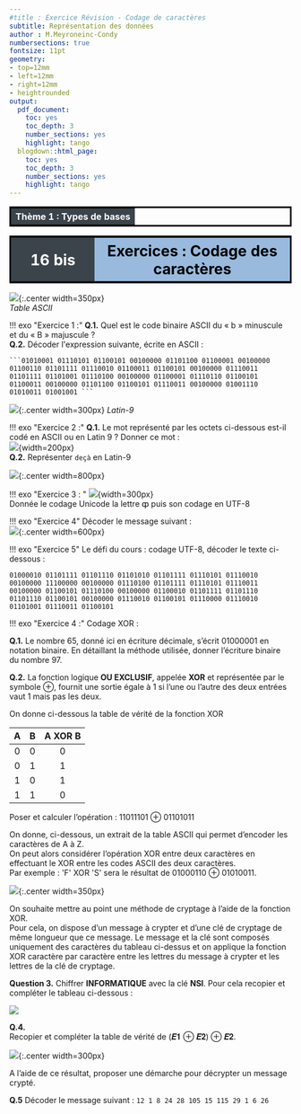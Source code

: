 ```yaml
---
#title : Exercice Révision - Codage de caractères
subtitle: Représentation des données
author : M.Meyroneinc-Condy
numbersections: true
fontsize: 11pt
geometry:
- top=12mm
- left=12mm
- right=12mm
- heightrounded    
output:
  pdf_document:
    toc: yes
    toc_depth: 3
    number_sections: yes
    highlight: tango
  blogdown::html_page:
    toc: yes
    toc_depth: 3
    number_sections: yes
    highlight: tango
--- 
```



<table  style="table-layout: fixed; border:solid;color:black;width:100%;">
        <tr>
            <th colspan=2; style="background-color: #3B444B;color:white;text-align:center;border:none;font-size:12pt;width:100%;">
           Thème 1 : Types de bases
            </th>
        </tr>
</table>

<table  style="table-layout: fixed;border:solid;color:black;width:100%;">
        <tr >
            <th width="30%"; style="background-color: #3B444B;color:white;text-align:center;border:none;font-size:20pt;">
            16 bis
            </th>
            <th  width="70%"; style="text-align:center;background-color:#99BADD;border:none;font-size:20pt;"> Exercices : Codage des caractères</th>
        </tr>
</table>




![](data/ascii.png){:.center width=350px}  
*Table ASCII*

!!! exo "Exercice 1 :"
    **Q.1.** Quel est le code binaire ASCII du « b » minuscule et du « B » majuscule ?  
    **Q.2.** 
    Décoder l'expression suivante, écrite en ASCII :  

    ```01010001 01110101 01100101 00100000 01101100 01100001 00100000 01100110 01101111 01110010 01100011 01100101 00100000 01110011 01101111 01101001 01110100 00100000 01100001 01110110 01100101 01100011 00100000 01101100 01100101 01110011 00100000 01001110 01010011 01001001 ```



![](data/iso-latin.png){:.center width=300px}
*Latin-9*

!!! exo "Exercice 2 :"
    **Q.1.** Le mot représenté par les octets ci-dessous est-il codé en ASCII ou en Latin 9 ? Donner ce mot :   
    ![](data/eleveLatin9.png){width=200px}  
    **Q.2.** Représenter `deçà` en Latin-9


![](data/cap_utf8.png){:.center  width=800px}

!!! exo "Exercice 3 : "
    ![](data/LatinB.png){width=300px}  
    Donnée le codage Unicode la lettre &#569; puis son codage en UTF-8



!!! exo "Exercice 4"
    Décoder le message suivant :  
    ![](data/parachuteExo.png){:.center  width=600px}



!!! exo "Exercice 5"
    Le défi du cours : codage UTF-8, décoder le texte ci-dessous :  

    01000010 01101111 01101110 01101010 01101111 01110101 01110010 00100000 11100000 00100000 01110100 01101111 01110101 01110011 00100000 01100101 01110100 00100000 01100010 01101111 01101110 01101110 01100101 00100000 01110010 01100101 01110000 01110010 01101001 01110011 01100101

!!! exo "Exercice 4 :"
    Codage XOR : 

**Q.1.** Le nombre 65, donné ici en écriture décimale, s’écrit 01000001 en notation binaire. En détaillant la méthode utilisée, donner l’écriture binaire du nombre 97.

**Q.2.** La fonction logique **OU EXCLUSIF**, appelée **XOR** et représentée par le symbole ⊕, fournit une sortie égale à 1 si l’une ou l’autre des deux entrées vaut 1 mais pas les deux. 

On donne ci-dessous la table de vérité de la fonction XOR

|A|B|A XOR B|
|:---:|:---:|:---:|
|0|0|0|
|0|1|1|
|1|0|1|
|1|1|0|

Poser et calculer l’opération : 11011101 ⊕ 01101011

On donne, ci-dessous, un extrait de la table ASCII qui permet d’encoder les caractères de A à Z.  
On peut alors considérer l’opération XOR entre deux caractères en effectuant le XOR entre les codes ASCII des deux caractères.  
Par exemple : 'F' XOR 'S' sera le résultat de 01000110 ⊕ 01010011.

![](data/ascii_Exo.png){:.center width=350px}  

On souhaite mettre au point une méthode de cryptage à l’aide de la fonction XOR.  
Pour cela, on dispose d’un message à crypter et d’une clé de cryptage de même longueur que ce message. Le message et la clé sont composés uniquement des caractères du tableau ci-dessus et on applique la fonction XOR caractère par caractère entre les lettres du message à crypter et les lettres de la clé de cryptage.

**Question 3.**
Chiffrer **INFORMATIQUE** avec la clé **NSI**. Pour cela recopier et compléter le tableau ci-dessous : 

![](data/informatique.png)


**Q.4.**  
Recopier et compléter la table de vérité de (𝑬𝟏 ⊕ 𝑬𝟐) ⊕ 𝑬𝟐.

![](data/Table_XOR_XOR.png){:.center width=300px}  

A l’aide de ce résultat, proposer une démarche pour décrypter un message crypté.

**Q.5** Décoder le message suivant : 
`12 1 8 24 28 105 15 115 29 1 6 26`
